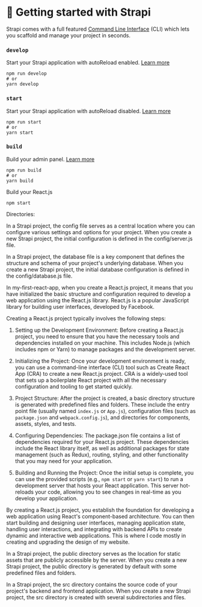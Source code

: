 # 🚀 Getting started with Strapi

Strapi comes with a full featured [Command Line Interface](https://docs.strapi.io/developer-docs/latest/developer-resources/cli/CLI.html) (CLI) which lets you scaffold and manage your project in seconds.

### `develop`

Start your Strapi application with autoReload enabled. [Learn more](https://docs.strapi.io/developer-docs/latest/developer-resources/cli/CLI.html#strapi-develop)

```
npm run develop
# or
yarn develop
```

### `start`

Start your Strapi application with autoReload disabled. [Learn more](https://docs.strapi.io/developer-docs/latest/developer-resources/cli/CLI.html#strapi-start)

```
npm run start
# or
yarn start
```

### `build`

Build your admin panel. [Learn more](https://docs.strapi.io/developer-docs/latest/developer-resources/cli/CLI.html#strapi-build)

```
npm run build
# or
yarn build
```

Build your React.js 
```
npm start
```

Directories:

In a Strapi project, the config file serves as a central location where you can configure various settings and options for your project. When you create a new Strapi project, the initial configuration is defined in the config/server.js file.

In a Strapi project, the database file is a key component that defines the structure and schema of your project's underlying database. When you create a new Strapi project, the initial database configuration is defined in the config/database.js file.

In my-first-react-app, when you create a React.js project, it means that you have initialized the basic structure and configuration required to develop a web application using the React.js library. React.js is a popular JavaScript library for building user interfaces, developed by Facebook.

Creating a React.js project typically involves the following steps:

1. Setting up the Development Environment: Before creating a React.js project, you need to ensure that you have the necessary tools and dependencies installed on your machine. This includes Node.js (which includes npm or Yarn) to manage packages and the development server.

2. Initializing the Project: Once your development environment is ready, you can use a command-line interface (CLI) tool such as Create React App (CRA) to create a new React.js project. CRA is a widely-used tool that sets up a boilerplate React project with all the necessary configuration and tooling to get started quickly.

3. Project Structure: After the project is created, a basic directory structure is generated with predefined files and folders. These include the entry point file (usually named `index.js` or `App.js`), configuration files (such as `package.json` and `webpack.config.js`), and directories for components, assets, styles, and tests.

4. Configuring Dependencies: The package.json file contains a list of dependencies required for your React.js project. These dependencies include the React library itself, as well as additional packages for state management (such as Redux), routing, styling, and other functionality that you may need for your application.

5. Building and Running the Project: Once the initial setup is complete, you can use the provided scripts (e.g., `npm start` or `yarn start`) to run a development server that hosts your React application. This server hot-reloads your code, allowing you to see changes in real-time as you develop your application.

By creating a React.js project, you establish the foundation for developing a web application using React's component-based architecture. You can then start building and designing user interfaces, managing application state, handling user interactions, and integrating with backend APIs to create dynamic and interactive web applications. This is where I code mostly in creating and upgrading the design of my website.

In a Strapi project, the public directory serves as the location for static assets that are publicly accessible by the server. When you create a new Strapi project, the public directory is generated by default with some predefined files and folders.

In a Strapi project, the src directory contains the source code of your project's backend and frontend application. When you create a new Strapi project, the src directory is created with several subdirectories and files.








